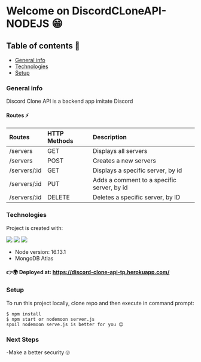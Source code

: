 # Welcome on DiscordCLoneAPI-NODEJS 😁

## Table of contents 👀
* [General info](#general-info)
* [Technologies](#technologies)
* [Setup](#setup)


### General info
Discord Clone API is a backend app imitate Discord

#### Routes ⚡
| Routes | HTTP Methods| Description
|:------- |:---------------|:--------------
| /servers      | GET                  | Displays all servers
| /servers      | POST               | Creates a new servers
|/servers/:id   | GET     | Displays a specific server, by id
|/servers/:id   | PUT  | Adds a comment to a specific server, by id
|/servers/:id   | DELETE | Deletes a specific server, by ID
	
### Technologies
Project is created with:
<p>
<img src="https://img.shields.io/badge/-MongoDB%20-1AA121?style=for-the-badge&logo=mongodb&logoColor=green">
<img src="https://img.shields.io/badge/-Expressjs%20-%23323330?style=for-the-badge&logo=express">  
<img src="https://img.shields.io/badge/-Nodejs%20-%23323330?style=for-the-badge&logo=Node.js&logoColor=green">
</p>

* Node version: 16.13.1
* MongoDB Atlas

#### 👉🌍 Deployed at: https://discord-clone-api-tp.herokuapp.com/


### Setup
To run this project locally, clone repo and then execute in command prompt:
```
$ npm install
$ npm start or nodemoon server.js 
spoil nodemoon serve.js is better for you 😉
```

### Next Steps
-Make a better security  🙄
	
